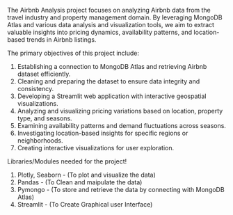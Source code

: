 
The Airbnb Analysis project focuses on analyzing Airbnb data from the travel industry and property management domain. By leveraging MongoDB Atlas and various data analysis and visualization tools, we aim to extract valuable insights into pricing dynamics, availability patterns, and location-based trends in Airbnb listings.



The primary objectives of this project include:

1. Establishing a connection to MongoDB Atlas and retrieving Airbnb dataset efficiently.
2. Cleaning and preparing the dataset to ensure data integrity and consistency.
3. Developing a Streamlit web application with interactive geospatial visualizations.
4. Analyzing and visualizing pricing variations based on location, property type, and seasons.
5. Examining availability patterns and demand fluctuations across seasons.
6. Investigating location-based insights for specific regions or neighborhoods.
7. Creating interactive visualizations for user exploration.


Libraries/Modules needed for the project!
1. Plotly, Seaborn - (To plot and visualize the data)
2. Pandas - (To Clean and maipulate the data)
3. Pymongo - (To store and retrieve the data by connecting with MongoDB Atlas)
4. Streamlit - (To Create Graphical user Interface)
